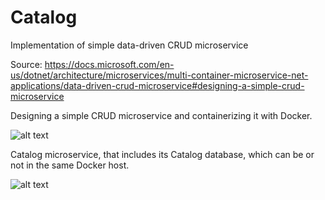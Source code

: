 # Catalog
Implementation of simple data-driven CRUD microservice

Source: https://docs.microsoft.com/en-us/dotnet/architecture/microservices/multi-container-microservice-net-applications/data-driven-crud-microservice#designing-a-simple-crud-microservice

Designing a simple CRUD microservice and containerizing it with Docker.

![alt text](https://docs.microsoft.com/en-us/dotnet/architecture/microservices/multi-container-microservice-net-applications/media/data-driven-crud-microservice/internal-design-simple-crud-microservices.png)

Catalog microservice, that includes its Catalog database, which can be or not in the same Docker host.

![alt text](https://docs.microsoft.com/en-us/dotnet/architecture/microservices/multi-container-microservice-net-applications/media/data-driven-crud-microservice/simple-data-driven-crud-microservice.png)
